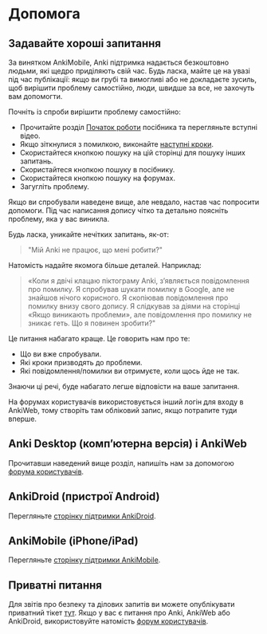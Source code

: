 # Допомога

## Задавайте хороші запитання

За винятком AnkiMobile, Anki підтримка надається безкоштовно людьми, які щедро приділяють свій час. Будь ласка, майте це на увазі під час публікації: якщо ви грубі та вимогливі або не докладаєте зусиль, щоб вирішити проблему самостійно, люди, швидше за все, не захочуть вам допомогти.

Почніть із спроби вирішити проблему самостійно:

- Прочитайте розділ [Початок роботи](./getting-started.md) посібника та перегляньте вступні відео.
- Якщо зіткнулися з помилкою, виконайте [наступні кроки](./troubleshooting.md).
- Скористайтеся кнопкою пошуку на цій сторінці для пошуку інших запитань.
- Скористайтеся кнопкою пошуку в посібнику.
- Скористайтеся кнопкою пошуку на форумах.
- Загугліть проблему.

Якщо ви спробували наведене вище, але невдало, настав час попросити допомоги.
Під час написання допису чітко та детально поясніть проблему, яка у вас виникла.

Будь ласка, уникайте нечітких запитань, як-от:

> "Мій Anki не працює, що мені робити?"

Натомість надайте якомога більше деталей. Наприклад:

> «Коли я двічі клацаю піктограму Anki, з’являється повідомлення про помилку. Я спробував
> шукати помилку в Google, але не знайшов нічого корисного. Я
> скопіював повідомлення про помилку внизу свого допису. Я слідкував за
> діями на сторінці «Якщо виникають проблеми», але повідомлення про помилку не зникає
> геть. Що я повинен зробити?"

Це питання набагато краще. Це говорить нам про те:

- Що ви вже спробували.
- Які кроки призводять до проблеми.
- Які повідомлення/помилки ви отримуєте, коли щось йде не так.

Знаючи ці речі, буде набагато легше відповісти на ваше запитання.

На форумах користувачів використовується інший логін для входу в AnkiWeb, тому створіть там обліковий запис, якщо потрапите туди вперше.

## Anki Desktop (комп’ютерна версія) і AnkiWeb

Прочитавши наведений вище розділ, напишіть нам за допомогою
[форума користувачів](https://forums.ankiweb.net).

## AnkiDroid (пристрої Android)

Перегляньте [сторінку підтримки AnkiDroid](https://docs.ankidroid.org/help.html).

## AnkiMobile (iPhone/iPad)

Перегляньте [сторінку підтримки AnkiMobile](https://docs.ankimobile.net/support.html).

## Приватні питання

Для звітів про безпеку та ділових запитів ви можете опублікувати приватний тікет
[тут](https://anki.tenderapp.com/discussions/private). Якщо у вас є питання
про Anki, AnkiWeb або AnkiDroid, використовуйте натомість [форум користувачів](https://forums.ankiweb.net).
